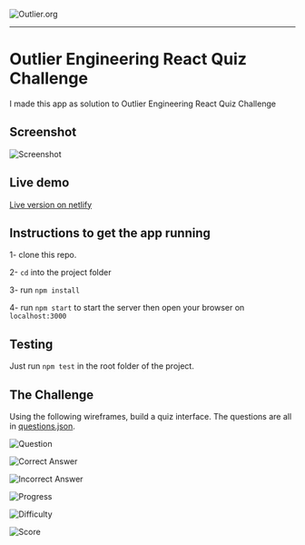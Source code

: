 ![Outlier.org](https://i.imgur.com/vJowpL1.png)

---

# Outlier Engineering React Quiz Challenge

I made this app as solution to Outlier Engineering React Quiz Challenge

## Screenshot

![Screenshot](https://i.imgur.com/EYnAxKJ.png)

## Live demo 

[Live version on netlify](https://fizz-the-quiz.netlify.app/)

## Instructions to get the app running

1- clone this repo. 

2- `cd` into the project folder

3- run `npm install`

4- run `npm start` to start the server then open your browser on `localhost:3000`

## Testing 

Just run `npm test` in the root folder of the project.

## The Challenge

Using the following wireframes, build a quiz interface. The questions are all in [questions.json](https://raw.githubusercontent.com/outlier-org/challenge-quiz/master/src/questions.json).

![Question](https://raw.githubusercontent.com/outlier-org/challenge-quiz/master/docs/wire-question.png)

![Correct Answer](https://raw.githubusercontent.com/outlier-org/challenge-quiz/master/docs/wire-answer-correct.png)

![Incorrect Answer](https://raw.githubusercontent.com/outlier-org/challenge-quiz/master/docs/wire-answer-incorrect.png)

![Progress](https://raw.githubusercontent.com/outlier-org/challenge-quiz/master/docs/wire-progress.png)

![Difficulty](https://raw.githubusercontent.com/outlier-org/challenge-quiz/master/docs/wire-difficulty.png)

![Score](https://raw.githubusercontent.com/outlier-org/challenge-quiz/master/docs/wire-score.png)



